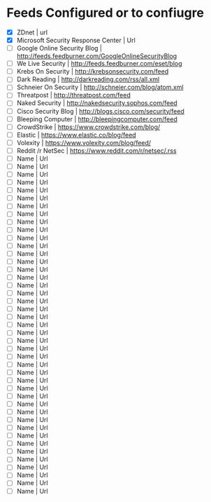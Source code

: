 # Feeds Configured or to confiugre
- [x] ZDnet | url
- [x] Microsoft Security Response Center   | Url
- [ ] Google Online Security Blog | http://feeds.feedburner.com/GoogleOnlineSecurityBlog
- [ ] We Live Security | http://feeds.feedburner.com/eset/blog
- [ ] Krebs On Security | http://krebsonsecurity.com/feed 
- [ ] Dark Reading  | http://darkreading.com/rss/all.xml
- [ ] Schneier On Security  | http://schneier.com/blog/atom.xml 
- [ ] Threatpost  |  http://threatpost.com/feed 
- [ ] Naked Security  | http://nakedsecurity.sophos.com/feed 
- [ ] Cisco Security Blog  | http://blogs.cisco.com/security/feed 
- [ ] Bleeping Computer  |  http://bleepingcomputer.com/feed 
- [ ] CrowdStrike  | https://www.crowdstrike.com/blog/
- [ ] Elastic  | https://www.elastic.co/blog/feed
- [ ] Volexity  | https://www.volexity.com/blog/feed/
- [ ] Reddit /r NetSec  | https://www.reddit.com/r/netsec/.rss
- [ ] Name  | Url
- [ ] Name  | Url
- [ ] Name  | Url
- [ ] Name  | Url
- [ ] Name  | Url
- [ ] Name  | Url
- [ ] Name  | Url
- [ ] Name  | Url
- [ ] Name  | Url
- [ ] Name  | Url
- [ ] Name  | Url
- [ ] Name  | Url
- [ ] Name  | Url
- [ ] Name  | Url
- [ ] Name  | Url
- [ ] Name  | Url
- [ ] Name  | Url
- [ ] Name  | Url
- [ ] Name  | Url
- [ ] Name  | Url
- [ ] Name  | Url
- [ ] Name  | Url
- [ ] Name  | Url
- [ ] Name  | Url
- [ ] Name  | Url
- [ ] Name  | Url
- [ ] Name  | Url
- [ ] Name  | Url
- [ ] Name  | Url
- [ ] Name  | Url
- [ ] Name  | Url
- [ ] Name  | Url
- [ ] Name  | Url
- [ ] Name  | Url
- [ ] Name  | Url
- [ ] Name  | Url
- [ ] Name  | Url
- [ ] Name  | Url
- [ ] Name  | Url
- [ ] Name  | Url
- [ ] Name  | Url
- [ ] Name  | Url
- [ ] Name  | Url

